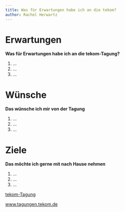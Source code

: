 ```yaml
---
title: Was für Erwartungen habe ich an die tekom?
author: Rachel Herwartz
---
```


# Erwartungen

**Was für Erwartungen habe ich an die tekom-Tagung?**
1. ...
2. ...
3. ...

# Wünsche

**Das wünsche ich mir von der Tagung**

1. ...
2. ...
3. ...

# Ziele

**Das möchte ich gerne mit nach Hause nehmen**

1. ...
2. ...
3. ...

[tekom-Tagung](http://tagungen.tekom.de/h17/tekom-jahrestagung-2017/)

www.tagungen.tekom.de
